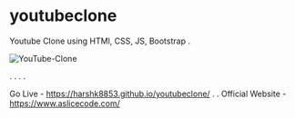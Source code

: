 # youtubeclone
Youtube Clone using HTMl, CSS, JS, Bootstrap
.


![YouTube-Clone](https://github.com/user-attachments/assets/ef88ecec-0374-40f5-bfb6-369035520b13)


.
.
.
.

Go Live - https://harshk8853.github.io/youtubeclone/
.
.
Official Website - https://www.aslicecode.com/

